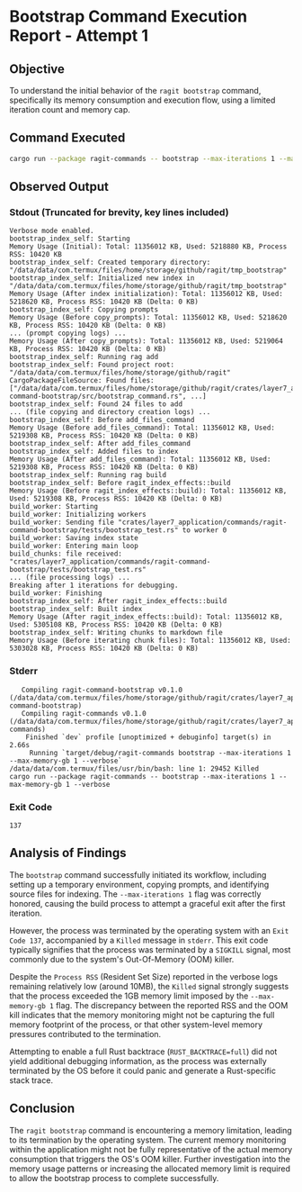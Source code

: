 # Bootstrap Command Execution Report - Attempt 1

## Objective
To understand the initial behavior of the `ragit bootstrap` command, specifically its memory consumption and execution flow, using a limited iteration count and memory cap.

## Command Executed

```bash
cargo run --package ragit-commands -- bootstrap --max-iterations 1 --max-memory-gb 1 --verbose
```

## Observed Output

### Stdout (Truncated for brevity, key lines included)

```
Verbose mode enabled.
bootstrap_index_self: Starting
Memory Usage (Initial): Total: 11356012 KB, Used: 5218880 KB, Process RSS: 10420 KB
bootstrap_index_self: Created temporary directory: "/data/data/com.termux/files/home/storage/github/ragit/tmp_bootstrap"
bootstrap_index_self: Initialized new index in "/data/data/com.termux/files/home/storage/github/ragit/tmp_bootstrap"
Memory Usage (After index initialization): Total: 11356012 KB, Used: 5218620 KB, Process RSS: 10420 KB (Delta: 0 KB)
bootstrap_index_self: Copying prompts
Memory Usage (Before copy_prompts): Total: 11356012 KB, Used: 5218620 KB, Process RSS: 10420 KB (Delta: 0 KB)
... (prompt copying logs) ...
Memory Usage (After copy_prompts): Total: 11356012 KB, Used: 5219064 KB, Process RSS: 10420 KB (Delta: 0 KB)
bootstrap_index_self: Running rag add
bootstrap_index_self: Found project root: "/data/data/com.termux/files/home/storage/github/ragit"
CargoPackageFileSource: Found files: ["/data/data/com.termux/files/home/storage/github/ragit/crates/layer7_application/commands/ragit-command-bootstrap/src/bootstrap_command.rs", ...]
bootstrap_index_self: Found 24 files to add
... (file copying and directory creation logs) ...
bootstrap_index_self: Before add_files_command
Memory Usage (Before add_files_command): Total: 11356012 KB, Used: 5219308 KB, Process RSS: 10420 KB (Delta: 0 KB)
bootstrap_index_self: After add_files_command
bootstrap_index_self: Added files to index
Memory Usage (After add_files_command): Total: 11356012 KB, Used: 5219308 KB, Process RSS: 10420 KB (Delta: 0 KB)
bootstrap_index_self: Running rag build
bootstrap_index_self: Before ragit_index_effects::build
Memory Usage (Before ragit_index_effects::build): Total: 11356012 KB, Used: 5219308 KB, Process RSS: 10420 KB (Delta: 0 KB)
build_worker: Starting
build_worker: Initializing workers
build_worker: Sending file "crates/layer7_application/commands/ragit-command-bootstrap/tests/bootstrap_test.rs" to worker 0
build_worker: Saving index state
build_worker: Entering main loop
build_chunks: file received: "crates/layer7_application/commands/ragit-command-bootstrap/tests/bootstrap_test.rs"
... (file processing logs) ...
Breaking after 1 iterations for debugging.
build_worker: Finishing
bootstrap_index_self: After ragit_index_effects::build
bootstrap_index_self: Built index
Memory Usage (After ragit_index_effects::build): Total: 11356012 KB, Used: 5305108 KB, Process RSS: 10420 KB (Delta: 0 KB)
bootstrap_index_self: Writing chunks to markdown file
Memory Usage (Before iterating chunk files): Total: 11356012 KB, Used: 5303028 KB, Process RSS: 10420 KB (Delta: 0 KB)
```

### Stderr

```
   Compiling ragit-command-bootstrap v0.1.0 (/data/data/com.termux/files/home/storage/github/ragit/crates/layer7_application/commands/ragit-command-bootstrap)
   Compiling ragit-commands v0.1.0 (/data/data/com.termux/files/home/storage/github/ragit/crates/layer7_application/ragit-commands)
    Finished `dev` profile [unoptimized + debuginfo] target(s) in 2.66s
     Running `target/debug/ragit-commands bootstrap --max-iterations 1 --max-memory-gb 1 --verbose`
/data/data/com.termux/files/usr/bin/bash: line 1: 29452 Killed                     cargo run --package ragit-commands -- bootstrap --max-iterations 1 --max-memory-gb 1 --verbose
```

### Exit Code
`137`

## Analysis of Findings

The `bootstrap` command successfully initiated its workflow, including setting up a temporary environment, copying prompts, and identifying source files for indexing. The `--max-iterations 1` flag was correctly honored, causing the build process to attempt a graceful exit after the first iteration.

However, the process was terminated by the operating system with an `Exit Code 137`, accompanied by a `Killed` message in `stderr`. This exit code typically signifies that the process was terminated by a `SIGKILL` signal, most commonly due to the system's Out-Of-Memory (OOM) killer.

Despite the `Process RSS` (Resident Set Size) reported in the verbose logs remaining relatively low (around 10MB), the `Killed` signal strongly suggests that the process exceeded the 1GB memory limit imposed by the `--max-memory-gb 1` flag. The discrepancy between the reported RSS and the OOM kill indicates that the memory monitoring might not be capturing the full memory footprint of the process, or that other system-level memory pressures contributed to the termination.

Attempting to enable a full Rust backtrace (`RUST_BACKTRACE=full`) did not yield additional debugging information, as the process was externally terminated by the OS before it could panic and generate a Rust-specific stack trace.

## Conclusion

The `ragit bootstrap` command is encountering a memory limitation, leading to its termination by the operating system. The current memory monitoring within the application might not be fully representative of the actual memory consumption that triggers the OS's OOM killer. Further investigation into the memory usage patterns or increasing the allocated memory limit is required to allow the bootstrap process to complete successfully.
